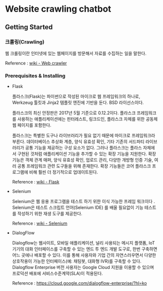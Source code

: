 # Website crawling chatbot


## Getting Started

### 크롤링(Crawling)

웹 크롤링이란 인터넷에 있는 웹페이지를 방문해서 자료를 수집하는 일을 말한다. 

 Reference : [wiki - Web crawler](https://en.wikipedia.org/wiki/Web_crawler)

### Prerequisites & Installing

* Flask

    플라스크(Flask)는 파이썬으로 작성된 마이크로 웹 프레임워크의 하나로, Werkzeug 툴킷과 Jinja2 템플릿 엔진에 기반을 둔다. BSD 라이선스이다.

    플라스크의 최신 안정판은 2017년 5월 기준으로 0.12.2이다. 플라스크 프레임워크를 사용하는 애플리케이션에는 핀터레스트, 링크드인, 플라스크 자체를 위한 공동체 웹 페이지를 포함한다.

    플라스크는 특별한 도구나 라이브러리가 필요 없기 때문에 마이크로 프레임워크라 부른다. 데이터베이스 추상화 계층, 양식 유효성 확인, 기타 기존의 서드파티 라이브러리가 공통 기능을 제공하는 구성 요소가 없다. 그러나 플라스크는 플라스 자체에서 구현된 것처럼 애플리케이션 기능을 추가할 수 있는 확장 기능을 지원한다. 확장 기능은 객체 관계 매퍼, 양식 유효성 확인, 업로드 관리, 다양한 개방형 인증 기술, 여러 공통 프레임워크 관련 도구들을 위해 존재한다. 확장 기능들은 코어 플라스크 프로그램에 비해 훨씬 더 정기적으로 업데이트된다.

    Reference : [wiki - Flask](https://en.wikipedia.org/wiki/Flask_(web_framework))

* Selenium

    Selenium은 웹 응용 프로그램을 테스트 하기 위한 이식 가능한 프레임 워크이다 . Selenium은 테스트 스크립트 언어(Selenium IDE) 를 배울 필요없이 기능 테스트를 작성하기 위한 재생 도구를 제공한다.

    Reference : [wiki - Selenium](https://en.wikipedia.org/wiki/Selenium_(software))

* DialogFlow

    Dialogflow는 웹사이트, 모바일 애플리케이션, 널리 사용되는 메시지 플랫폼, IoT 기기의 대화 인터페이스를 구축할 수 있는 엔드 투 엔드 개발 도구로, 한번 구축하면 어느 곳에나 배포할 수 있다. 이를 통해 사용자와 기업 간의 자연스러우면서 다양한 상호작용이 가능한 인터페이스(예: 채팅봇, 대화형 IVR)를 구축할 수 있다. Dialogflow Enterprise 버전 사용자는 Google Cloud 지원을 이용할 수 있으며 프로덕션 배포에 서비스수준계약(SLA)이 적용된다.

    Reference : https://cloud.google.com/dialogflow-enterprise/?hl=ko
    

